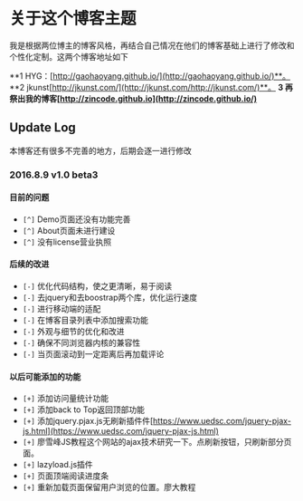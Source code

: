 # 关于这个博客主题

我是根据两位博主的博客风格，再结合自己情况在他们的博客基础上进行了修改和个性化定制。这两个博客地址如下

**1 HYG：[http://gaohaoyang.github.io/](http://gaohaoyang.github.io/)**。
**2 jkunst[http://jkunst.com/](http://jkunst.com/http://jkunst.com/)**。
**3 再祭出我的博客[http://zincode.github.io](http://zincode.github.io/)**

## Update Log
本博客还有很多不完善的地方，后期会逐一进行修改
### 2016.8.9 v1.0 beta3
#### 目前的问题
* `[^]` Demo页面还没有功能完善
* `[^]` About页面未进行建设
* `[^]` 没有license营业执照

#### 后续的改进

* `[-]` 优化代码结构，使之更清晰，易于阅读
* `[-]` 去jquery和去boostrap两个库，优化运行速度
* `[-]` 进行移动端的适配
* `[-]` 在博客目录列表中添加搜索功能
* `[-]` 外观与细节的优化和改进
* `[-]` 确保不同浏览器内核的兼容性
* `[-]` 当页面滚动到一定距离后再加载评论

#### 以后可能添加的功能

* `[+]` 添加访问量统计功能
* `[+]` 添加back to Top返回顶部功能
* `[+]` 添加jquery.pjax.js无刷新插件件[https://www.uedsc.com/jquery-pjax-js.html](https://www.uedsc.com/jquery-pjax-js.html)
* `[+]` 廖雪峰JS教程这个网站的ajax技术研究一下。点刷新按钮，只刷新部分页面。
* `[+]` lazyload.js插件
* `[+]` 页面顶端阅读进度条
* `[+]` 重新加载页面保留用户浏览的位置。廖大教程
